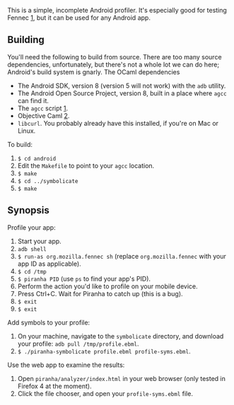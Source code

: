 This is a simple, incomplete Android profiler. It's especially good for testing
Fennec [1], but it can be used for any Android app.

Building
--------

You'll need the following to build from source. There are too many
source dependencies, unfortunately, but there's not a whole lot we can do here;
Android's build system is gnarly. The OCaml dependencies 

* The Android SDK, version 8 (version 5 will not work) with the `adb` utility.
* The Android Open Source Project, version 8, built in a place where `agcc` can
  find it.
* The `agcc` script [1].
* Objective Caml [2].
* `libcurl`. You probably already have this installed, if you're on Mac or
  Linux.

To build:

1. `$ cd android`
2. Edit the `Makefile` to point to your `agcc` location.
3. `$ make`
4. `$ cd ../symbolicate`
5. `$ make`

Synopsis
--------

Profile your app:

1. Start your app.
2. `adb shell`
3. `$ run-as org.mozilla.fennec sh` (replace `org.mozilla.fennec` with your app ID as applicable).
4. `$ cd /tmp`
5. `$ piranha PID` (use `ps` to find your app's PID).
6. Perform the action you'd like to profile on your mobile device.
7. Press Ctrl+C. Wait for Piranha to catch up (this is a bug).
8. `$ exit`
9. `$ exit`

Add symbols to your profile:

1. On your machine, navigate to the `symbolicate` directory, and download your
   profile: `adb pull /tmp/profile.ebml`.
2. `$ ./piranha-symbolicate profile.ebml profile-syms.ebml`.

Use the web app to examine the results:

1. Open `piranha/analyzer/index.html` in your web browser (only tested in
   Firefox 4 at the moment).
2. Click the file chooser, and open your `profile-syms.ebml` file.

[1]: http://www.mozilla.com/en-US/mobile/
[2]: http://caml.inria.fr/

